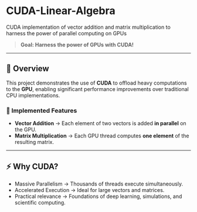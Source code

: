 # CUDA-Linear-Algebra
CUDA implementation of vector addition and matrix multiplication to harness the power of parallel computing on GPUs 


> **Goal: Harness the power of GPUs with CUDA!**
---

## 📌 Overview

This project demonstrates the use of **CUDA** to offload heavy computations to the **GPU**, enabling significant performance improvements over traditional CPU implementations.

### 🔹 Implemented Features
- **Vector Addition** → Each element of two vectors is added **in parallel** on the GPU.
- **Matrix Multiplication** → Each GPU thread computes **one element** of the resulting matrix.

---

## ⚡ Why CUDA?
- Massive Parallelism → Thousands of threads execute simultaneously.
- Accelerated Execution → Ideal for large vectors and matrices.
- Practical relevance → Foundations of deep learning, simulations, and scientific computing.


